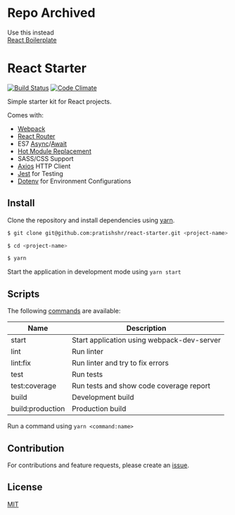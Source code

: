 # Repo Archived
Use this instead    
[React Boilerplate](https://github.com/pratishshr/react-boilerplate)

# React Starter
[![Build Status](https://travis-ci.org/pratishshr/react-starter.svg?branch=master)](https://travis-ci.org/pratishshr/react-starter)
[![Code Climate](https://codeclimate.com/github/pratishshr/react-starter/badges/gpa.svg)](https://codeclimate.com/github/pratishshr/react-starter)

Simple starter kit for React projects.

Comes with:

- [Webpack](https://webpack.js.org/)
- [React Router](https://reacttraining.com/react-router/)
- ES7 [Async](https://developer.mozilla.org/en-US/docs/Web/JavaScript/Reference/Statements/async_function)/[Await](https://developer.mozilla.org/en-US/docs/Web/JavaScript/Reference/Operators/await)
- [Hot Module Replacement](https://webpack.js.org/guides/hmr-react/)
- SASS/CSS Support
- [Axios](https://github.com/mzabriskie/axios) HTTP Client
- [Jest](https://facebook.github.io/jest/) for Testing
- [Dotenv](https://www.npmjs.com/package/dotenv) for Environment Configurations

## Install

Clone the repository and install dependencies using [yarn](http://yarnpkg.com/).

```bash
$ git clone git@github.com:pratishshr/react-starter.git <project-name>

$ cd <project-name>

$ yarn
```

Start the application in development mode using `yarn start`

## Scripts

The following [commands](package.json) are available:

|Name             |Description                                       |
|-----------------|--------------------------------------------------|
|start            | Start application using webpack-dev-server       |
|lint             | Run linter                                       |
|lint:fix         | Run linter and try to fix errors                 |
|test             | Run tests                                        |
|test:coverage    | Run tests and show code coverage report          |
|build            | Development build                                |
|build:production | Production build                                 |

Run a command using `yarn <command:name>`

## Contribution

For contributions and feature requests, please create an [issue](https://github.com/pratishshr/react-starter/issues).

## License

[MIT](LICENSE.md)

